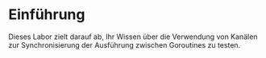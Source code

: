 # Einführung

Dieses Labor zielt darauf ab, Ihr Wissen über die Verwendung von Kanälen zur Synchronisierung der Ausführung zwischen Goroutines zu testen.
